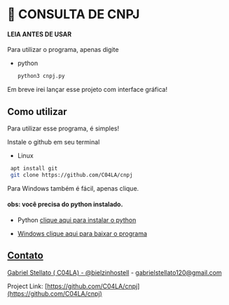 
# 🔎 CONSULTA DE CNPJ
#### LEIA ANTES DE USAR 

Para utilizar o programa, apenas digite 
* python
  ```sh
  python3 cnpj.py 

  ```

Em breve irei lançar esse projeto com interface gráfica!

## Como utilizar
Para utilizar esse programa, é simples! 

Instale o github em seu terminal

* Linux 
 ```sh
  apt install git
  git clone https://github.com/C04LA/cnpj

  ```
  
Para Windows também é fácil, apenas clique. 
#### obs: você precisa do python instalado. 

   
* Python 
<a href="https://www.python.org/downloads/"> clique aqui para instalar o python
 
* Windows
<a href="https://github.com/C04LA/cnpj/archive/refs/heads/main.zip" > clique aqui para baixar o programa

## Contato

Gabriel Stellato ( C04LA)  - [@bielzinhostell](https://twitter.com/bielzinhostell) - gabrielstellato120@gmail.com

Project Link: [https://github.com/C04LA/cnpj](https://github.com/C04LA/cnpj)
